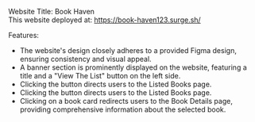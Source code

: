 Website Title: Book Haven
<br>
This website deployed at: https://book-haven123.surge.sh/


Features:

+ The website's design closely adheres to a provided Figma design, ensuring consistency and visual appeal.
+ A banner section is prominently displayed on the website, featuring a title and a "View The List" button on the left side.
+ Clicking the button directs users to the Listed Books page.
+ Clicking the button directs users to the Listed Books page.
+ Clicking on a book card redirects users to the Book Details page, providing comprehensive information about the selected book.